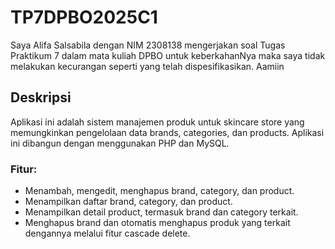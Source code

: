 # TP7DPBO2025C1
Saya Alifa Salsabila dengan NIM 2308138 mengerjakan soal Tugas Praktikum 7 dalam mata kuliah DPBO untuk keberkahanNya maka saya tidak melakukan kecurangan seperti yang telah dispesifikasikan. Aamiin

## Deskripsi
Aplikasi ini adalah sistem manajemen produk untuk skincare store yang memungkinkan pengelolaan data brands, categories, dan products. Aplikasi ini dibangun dengan menggunakan PHP dan MySQL.

### Fitur:
- Menambah, mengedit, menghapus brand, category, dan product.
- Menampilkan daftar brand, category, dan product.
- Menampilkan detail product, termasuk brand dan category terkait.
- Menghapus brand dan otomatis menghapus produk yang terkait dengannya melalui fitur cascade delete.
